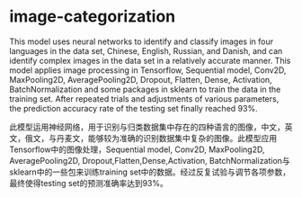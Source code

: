 # image-categorization

This model uses neural networks to identify and classify images in four languages in the data set, Chinese, English, Russian, and Danish, and can identify complex images in the data set in a relatively accurate manner. This model applies image processing in Tensorflow, Sequential model, Conv2D, MaxPooling2D, AveragePooling2D, Dropout, Flatten, Dense, Activation, BatchNormalization and some packages in sklearn to train the data in the training set. After repeated trials and adjustments of various parameters, the prediction accuracy rate of the testing set finally reached 93%.

此模型运用神经网络，用于识别与归类数据集中存在的四种语言的图像，中文，英文，俄文，与丹麦文，能够较为准确的识别数据集中复杂的图像。此模型应用Tensorflow中的图像处理，Sequential model, Conv2D, MaxPooling2D, AveragePooling2D, Dropout,Flatten,Dense,Activation, BatchNormalization与sklearn中的一些包来训练training set中的数据。经过反复试验与调节各项参数，最终使得testing set的预测准确率达到93%。
